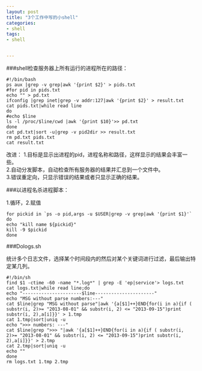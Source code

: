 ```yaml
---
layout: post
title: "3个工作中写的小shell"
categories:
- shell
tags:
- shell


---
```


###shell检查服务器上所有运行的进程所在的路径：


	#!/bin/bash
	ps aux |grep -v grep|awk '{print $2}' > pids.txt
	#for pid in pids.txt
	echo "" > pd.txt
	ifconfig |grep inet|grep -v addr:127|awk '{print $2}' > result.txt
	cat pids.txt|while read line
	do
	#echo $line
	ls -l /proc/$line/cwd |awk '{print $10}'>> pd.txt
	done
	cat pd.txt|sort -u|grep -v pid2dir >> result.txt
	rm pd.txt pids.txt
	cat result.txt

改进：
1.目标是显示出进程的pid，进程名称和路径，这样显示的结果会丰富一些。   
2.自动分发脚本，自动检查所有服务器的结果并汇总到一个文件中。  
3.错误重定向，只显示错误的结果或者只显示正确的结果。  

###以进程名杀进程脚本：  

1.循环，2.赋值  

	for pickid in `ps -o pid,args -u $USER|grep -v grep|awk '{print $1}'`
	do
	echo "kill name ${pickid}"
	kill -9 $pickid
	done


###Dologs.sh

统计多个日志文件，选择某个时间段内的然后对某个关键词进行过滤，最后输出特定某几列。


	#!/bin/sh
	find $1 -ctime -60 -name "*.log*" | grep -E 'ep|service'> logs.txt
	cat logs.txt|while read line;do
	echo "----------------------$line----------------------"
	echo "MSG without parse numbers:---"
	cat $line|grep "MSG without parse"|awk '{a[$1]++}END{for(i in a){if ( substr(i, 2)>= "2013-08-01" && substr(i, 2) <= "2013-09-15")print substr(i, 2),a[i]}}' > 1.tmp
	cat 1.tmp|sort|uniq -u
	echo ">>> numbers: ---"
	cat $line|grep ">>> "|awk '{a[$1]++}END{for(i in a){if ( substr(i, 2)>= "2013-08-01" && substr(i, 2) <= "2013-09-15")print substr(i, 2),a[i]}}' > 2.tmp
	cat 2.tmp|sort|uniq -u
	echo ""
	done
	rm logs.txt 1.tmp 2.tmp


